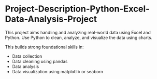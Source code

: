 # Project-Description-Python-Excel-Data-Analysis-Project
This project aims handling and analyzing real-world data using Excel and Python. Use Python to clean, analyze, and visualize the data using charts. 

This builds strong foundational skills in: 
 - Data collection
 - Data cleaning using pandas
 - Data analysis
 - Data visualization using matplotlib or seaborn
